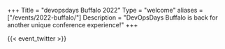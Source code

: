 +++
Title = "devopsdays Buffalo 2022"
Type = "welcome"
aliases = ["/events/2022-buffalo/"]
Description = "DevOpsDays Buffalo is back for another unique conference experience!"
+++
<style type="text/css">
.bflo {
  display: flex;
  flex-direction: row;
  flex-wrap: nowrap;
  justify-content: space-between;
  margin: 3em;
}
.bflo .showcase img {
  max-width: 660px;
  margin-right: 3em;
}
.bflo .sidebar {
  background-color: #88aebe33;
  padding: 1em;
  max-width: 600px;
  border-radius: 0.5em;
}
.bflo .sidebar h2 {
  font-size: 1.5em;
  border-bottom: 0.5px solid #444;
}
.bflo .sidebar button {
  color: #fff;
  background-color: #174168;
  border: none;
  border-radius: 0.5em;
  font-weight: bold;
  padding: 1em 2em;
}
.bflo .sidebar h2:not(:nth-of-type(1)) {
  margin-top: 2em;
}
@media only screen and (max-width: 760px) {
  .bflo {
    flex-direction: column;
    margin: 0;
  }
  .bflo .showcase img {
    margin: 0;
    width: 100%;
  }
}
</style>

<!-- {{< event_logo >}} -->
<!-- <div class="bflo">

<div class="showcase">
<img src="/events/2022-buffalo/showcase.png">
</div>

<div class="sidebar">
<h2>Registration</h2>
<p>Tickets for both, the physical and virtual experiences are now available!</p>
<p style="text-align: center;"><a href="https://ti.to/devops-days-buffalo/devops-days-buffalo-2022"><button>Get Your Ticket</button></a></p>

<h2>Let's Talk About COVID-19</h2>
<p>We are continuing to monitor the COVID-19 guidlines and are 
offering a physical and virtual option for attendance this year. 
The physical drive-in theater option will allow us to be flexible 
and adapt to the most recent guidelines leading up to the event. 
Furthermore, a virtual option will be available for those who would 
prefer to limit contact with others.</p>

<p><b><i>Due to anticipated changes to the COVID-19 guidelines, we will be requiring attendees to wear masks and maintain social distancing during the on-premise portion of the event.</i></b></p>

<p><strong>Related:</strong></p>
<ul>
  <li><a href="https://www.cdc.gov/coronavirus/2019-ncov/index.html" target="_blank">Center for Disease Control</a></li>
  <li><a href="http://www2.erie.gov/health/index.php?q=coronavirus" target="_blank">Erie County Department of Health</a></li>
</ul>

<p>Physically or virtually, we're excited to see you in October!</p>
</div>

</div> -->


<!-- Uncomment if you added your city twitter name -->

{{< event_twitter >}}

